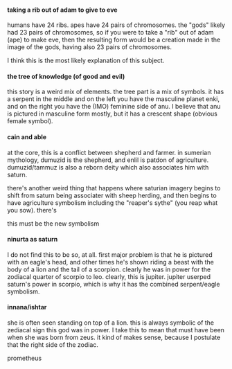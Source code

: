 
#### taking a rib out of adam to give to eve

humans have 24 ribs. apes have 24 pairs of chromosomes. the "gods" likely had 23 pairs of chromosomes, so if you were to take a "rib" out of adam (ape) to make eve, then the resulting form would be a creation made in the image of the gods, having also 23 pairs of chromosomes.

I think this is the most likely explanation of this subject.

#### the tree of knowledge (of good and evil)

this story is a weird mix of elements. the tree part is a mix of symbols. it has a serpent in the middle and on the left you have the masculine planet enki, and on the right you have the (IMO) feminine side of anu. I believe that anu is pictured in masculine form mostly, but it has a crescent shape (obvious female symbol).

#### cain and able

at the core, this is a conflict between shepherd and farmer. in sumerian mythology, dumuzid is the shepherd, and enlil is patdon of agriculture. dumuzid/tammuz is also a reborn deity which also associates him with saturn.

there's another weird thing that happens where saturian imagery begins to shift from saturn being associater with sheep herding, and then begins to have agriculture symbolism including the "reaper's sythe" (you reap what you sow). there's

this must be the new symbolism

#### ninurta as saturn

I do not find this to be so, at all. first major problem is that he is pictured with an eagle's head, and other times he's shown riding a beast with the body of a lion and the tail of a scorpion. clearly he was in power for the zodiacal quarter of scorpio to leo. clearly, this is jupiter. jupiter userped saturn's power in scorpio, which is why it has the combined serpent/eagle symbolism.

#### innana/ishtar

she is often seen standing on top of a lion. this is always symbolic of the zediacal sign this god was in power. I take this to mean that must have been when she was born from zeus. it kind of makes sense, because I postulate that the right side of the zodiac.


prometheus

